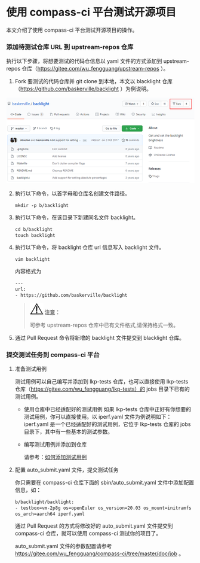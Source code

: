 # 使用 compass-ci 平台测试开源项目

本文介绍了使用 compass-ci 平台测试开源项目的操作。

### 添加待测试仓库 URL 到 upstream-repos 仓库

执行以下步骤，将想要测试的代码仓信息以 yaml 文件的方式添加到 upstream-repos 仓库（https://gitee.com/wu_fengguang/upstream-repos ）。

1. Fork 要测试的代码仓库并 git clone 到本地，本文以 blacklight 仓库（https://github.com/baskerville/backlight ）为例说明。

![](./../pictures/fork_blacklight.png)

2. 执行以下命令，以首字母和仓库名创建文件路径。

    ```
    mkdir -p b/backlight
    ```
	
3. 执行以下命令，在该目录下新建同名文件 backlight。
    ```
    cd b/backlight
    touch backlight
    ```
	
4. 执行以下命令，将 backlight 仓库 url 信息写入 backlight 文件。

    ```
    vim backlight
    ```
    内容格式为

    ```
    ---
    url:
    - https://github.com/baskerville/backlight
    ```
	
    >![](./../public_sys-resources/icon-notice.gif) **注意：**   
	>
    >可参考 upstream-repos 仓库中已有文件格式,请保持格式一致。
	
5. 通过 Pull Request 命令将新增的 backlight 文件提交到 blacklight 仓库。


### 提交测试任务到 compass-ci 平台

1. 准备测试用例

    测试用例可以自己编写并添加到 lkp-tests 仓库，也可以直接使用 lkp-tests 仓库（https://gitee.com/wu_fengguang/lkp-tests）的 jobs 目录下已有的测试用例。

    * 使用仓库中已经适配好的测试用例
	如果 lkp-tests 仓库中正好有你想要的测试用例，你可以直接使用。以 iperf.yaml 文件为例说明如下：
	iperf.yaml 是一个已经适配好的测试用例，它位于 lkp-tests 仓库的 jobs 目录下，其中有一些基本的测试参数。

    * 编写测试用例并添加到仓库

        请参考：[如何添加测试用例](https://gitee.com/wu_fengguang/lkp-tests/blob/master/doc/add-testcase.md)

2. 配置 auto_submit.yaml 文件，提交测试任务 

    你只需要在 compass-ci 仓库下面的 sbin/auto_submit.yaml 文件中添加配置信息，如：
    ```
    b/backlight/backlight:
    - testbox=vm-2p8g os=openEuler os_version=20.03 os_mount=initramfs os_arch=aarch64 iperf.yaml
    ```
	通过 Pull Request 的方式将修改好的 auto_submit.yaml 文件提交到 compass-ci 仓库，就可以使用 compass-ci 测试你的项目了。
	
    auto_submit.yaml 文件的参数配置请参考 https://gitee.com/wu_fengguang/compass-ci/tree/master/doc/job 。
